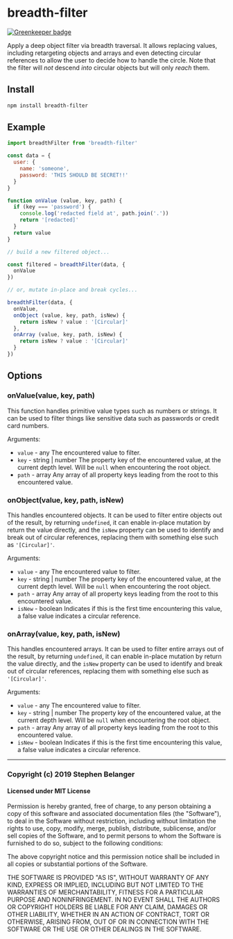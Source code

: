 # breadth-filter

[![Greenkeeper badge](https://badges.greenkeeper.io/Qard/breadth-filter.svg)](https://greenkeeper.io/)

Apply a deep object filter via breadth traversal. It allows replacing values, including retargeting objects and arrays and even detecting circular references to allow the user to decide how to handle the circle. Note that the filter will _not_ descend _into_ circular objects but will only _reach_ them.

## Install

```sh
npm install breadth-filter
```

## Example

```js
import breadthFilter from 'breadth-filter'

const data = {
  user: {
    name: 'someone',
    password: 'THIS SHOULD BE SECRET!!'
  }
}

function onValue (value, key, path) {
  if (key === 'password') {
    console.log('redacted field at', path.join('.'))
    return '[redacted]'
  }
  return value
}

// build a new filtered object...

const filtered = breadthFilter(data, {
  onValue
})

// or, mutate in-place and break cycles...

breadthFilter(data, {
  onValue,
  onObject (value, key, path, isNew) {
    return isNew ? value : '[Circular]'
  },
  onArray (value, key, path, isNew) {
    return isNew ? value : '[Circular]'
  }
})
```

## Options

### onValue(value, key, path)

This function handles primitive value types such as numbers or strings. It can be used to filter things like sensitive data such as passwords or credit card numbers.

Arguments:

* `value` - any
The encountered value to filter.
* `key` - string | number
The property key of the encountered value, at the current depth level. Will be `null` when encountering the root object.
* `path` - array<string>
Any array of all property keys leading from the root to this encountered value.

### onObject(value, key, path, isNew)

This handles encountered objects. It can be used to filter entire objects out of the result, by returning `undefined`, it can enable in-place mutation by return the value directly, and the `isNew` property can be used to identify and break out of circular references, replacing them with something else such as `'[Circular]'`.

Arguments:

* `value` - any
The encountered value to filter.
* `key` - string | number
The property key of the encountered value, at the current depth level. Will be `null` when encountering the root object.
* `path` - array<string>
Any array of all property keys leading from the root to this encountered value.
* `isNew` - boolean
Indicates if this is the first time encountering this value, a false value indicates a circular reference.

### onArray(value, key, path, isNew)

This handles encountered arrays. It can be used to filter entire arrays out of the result, by returning `undefined`, it can enable in-place mutation by return the value directly, and the `isNew` property can be used to identify and break out of circular references, replacing them with something else such as `'[Circular]'`.

Arguments:

* `value` - any
The encountered value to filter.
* `key` - string | number
The property key of the encountered value, at the current depth level. Will be `null` when encountering the root object.
* `path` - array<string>
Any array of all property keys leading from the root to this encountered value.
* `isNew` - boolean
Indicates if this is the first time encountering this value, a false value indicates a circular reference.

---

### Copyright (c) 2019 Stephen Belanger
#### Licensed under MIT License

Permission is hereby granted, free of charge, to any person obtaining a copy of this software and associated documentation files (the "Software"), to deal in the Software without restriction, including without limitation the rights to use, copy, modify, merge, publish, distribute, sublicense, and/or sell copies of the Software, and to permit persons to whom the Software is furnished to do so, subject to the following conditions:

The above copyright notice and this permission notice shall be included in all copies or substantial portions of the Software.

THE SOFTWARE IS PROVIDED "AS IS", WITHOUT WARRANTY OF ANY KIND, EXPRESS OR IMPLIED, INCLUDING BUT NOT LIMITED TO THE WARRANTIES OF MERCHANTABILITY, FITNESS FOR A PARTICULAR PURPOSE AND NONINFRINGEMENT. IN NO EVENT SHALL THE AUTHORS OR COPYRIGHT HOLDERS BE LIABLE FOR ANY CLAIM, DAMAGES OR OTHER LIABILITY, WHETHER IN AN ACTION OF CONTRACT, TORT OR OTHERWISE, ARISING FROM, OUT OF OR IN CONNECTION WITH THE SOFTWARE OR THE USE OR OTHER DEALINGS IN THE SOFTWARE.

